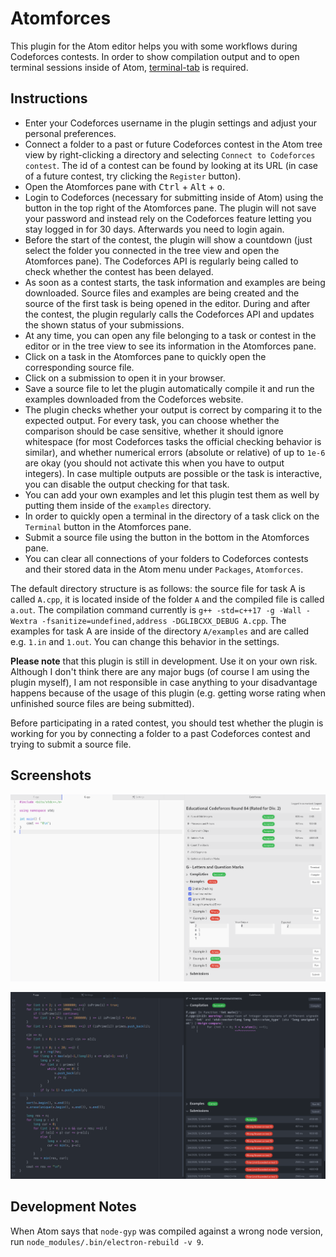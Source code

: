 # Atomforces

This plugin for the Atom editor helps you with some workflows during Codeforces contests.
In order to show compilation output and to open terminal sessions inside of Atom, [terminal-tab](https://atom.io/packages/terminal-tab) is required.

## Instructions

- Enter your Codeforces username in the plugin settings and adjust your personal preferences.
- Connect a folder to a past or future Codeforces contest in the Atom tree view by right-clicking a directory and selecting `Connect to Codeforces contest`. The id of a contest can be found by looking at its URL (in case of a future contest, try clicking the `Register` button).
- Open the Atomforces pane with <kbd>Ctrl</kbd> + <kbd>Alt</kbd> + <kbd>o</kbd>.
- Login to Codeforces (necessary for submitting inside of Atom) using the button in the top right of the Atomforces pane. The plugin will not save your password and instead rely on the Codeforces feature letting you stay logged in for 30 days. Afterwards you need to login again.
- Before the start of the contest, the plugin will show a countdown (just select the folder you connected in the tree view and open the Atomforces pane). The Codeforces API is regularly being called to check whether the contest has been delayed.
- As soon as a contest starts, the task information and examples are being downloaded. Source files and examples are being created and the source of the first task is being opened in the editor. During and after the contest, the plugin regularly calls the Codeforces API and updates the shown status of your submissions.
- At any time, you can open any file belonging to a task or contest in the editor or in the tree view to see its information in the Atomforces pane.
- Click on a task in the Atomforces pane to quickly open the corresponding source file.
- Click on a submission to open it in your browser.
- Save a source file to let the plugin automatically compile it and run the examples downloaded from the Codeforces website.
- The plugin checks whether your output is correct by comparing it to the expected output. For every task, you can choose whether the comparison should be case sensitive, whether it should ignore whitespace (for most Codeforces tasks the official checking behavior is similar), and whether numerical errors (absolute or relative) of up to `1e-6` are okay (you should not activate this when you have to output integers). In case multiple outputs are possible or the task is interactive, you can disable the output checking for that task.
- You can add your own examples and let this plugin test them as well by putting them inside of the `examples` directory.
- In order to quickly open a terminal in the directory of a task click on the `Terminal` button in the Atomforces pane.
- Submit a source file using the button in the bottom in the Atomforces pane.
- You can clear all connections of your folders to Codeforces contests and their stored data in the Atom menu under `Packages`, `Atomforces`.

The default directory structure is as follows: the source file for task A is called `A.cpp`, it is located inside of the folder `A` and the compiled file is called `a.out`. The compilation command currently is `g++ -std=c++17 -g -Wall -Wextra -fsanitize=undefined,address -DGLIBCXX_DEBUG A.cpp`. The examples for task A are inside of the directory `A/examples` and are called e.g. `1.in` and `1.out`.
You can change this behavior in the settings.

**Please note** that this plugin is still in development.
Use it on your own risk.
Although I don't think there are any major bugs (of course I am using the plugin myself), I am not responsible in case anything to your disadvantage happens because of the usage of this plugin (e.g. getting worse rating when unfinished source files are being submitted).

Before participating in a rated contest, you should test whether the plugin is working for you by connecting a folder to a past Codeforces contest and trying to submit a source file.

## Screenshots

![Plugin screenshot 1](screenshot1.png)

![Plugin screenshot 2](screenshot2.png)

## Development Notes

When Atom says that `node-gyp` was compiled against a wrong node version, run `node_modules/.bin/electron-rebuild -v 9`.
